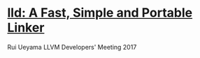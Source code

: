 # [lld: A Fast, Simple and Portable Linker](https://llvm.org/devmtg/2017-10/slides/Ueyama-lld.pdf)

Rui Ueyama  LLVM Developers' Meeting 2017

